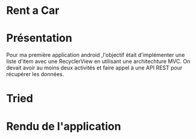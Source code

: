 # Rent a Car

# Présentation
  
  Pour ma première application android ,l'objectif était d'implémenter une liste d'item avec une RecyclerView 
  en utilisant une architechture MVC.
  On devait avoir au moins deux activités et faire appel à une API REST pour récupérer les données.
 
# Tried

# Rendu de l'application
